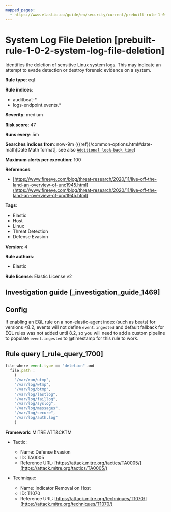 ```yaml
---
mapped_pages:
  - https://www.elastic.co/guide/en/security/current/prebuilt-rule-1-0-2-system-log-file-deletion.html
---
```


# System Log File Deletion [prebuilt-rule-1-0-2-system-log-file-deletion]

Identifies the deletion of sensitive Linux system logs. This may indicate an attempt to evade detection or destroy forensic evidence on a system.

**Rule type**: eql

**Rule indices**:

* auditbeat-*
* logs-endpoint.events.*

**Severity**: medium

**Risk score**: 47

**Runs every**: 5m

**Searches indices from**: now-9m ({{ref}}/common-options.html#date-math[Date Math format], see also [`Additional look-back time`](docs-content://solutions/security/detect-and-alert/create-detection-rule.md#rule-schedule))

**Maximum alerts per execution**: 100

**References**:

* [https://www.fireeye.com/blog/threat-research/2020/11/live-off-the-land-an-overview-of-unc1945.html](https://www.fireeye.com/blog/threat-research/2020/11/live-off-the-land-an-overview-of-unc1945.html)

**Tags**:

* Elastic
* Host
* Linux
* Threat Detection
* Defense Evasion

**Version**: 4

**Rule authors**:

* Elastic

**Rule license**: Elastic License v2

## Investigation guide [_investigation_guide_1469]

## Config

If enabling an EQL rule on a non-elastic-agent index (such as beats) for versions <8.2, events will not define `event.ingested` and default fallback for EQL rules was not added until 8.2, so you will need to add a custom pipeline to populate `event.ingested` to @timestamp for this rule to work.

## Rule query [_rule_query_1700]

```js
file where event.type == "deletion" and
  file.path :
    (
    "/var/run/utmp",
    "/var/log/wtmp",
    "/var/log/btmp",
    "/var/log/lastlog",
    "/var/log/faillog",
    "/var/log/syslog",
    "/var/log/messages",
    "/var/log/secure",
    "/var/log/auth.log"
    )
```

**Framework**: MITRE ATT&CKTM

* Tactic:

    * Name: Defense Evasion
    * ID: TA0005
    * Reference URL: [https://attack.mitre.org/tactics/TA0005/](https://attack.mitre.org/tactics/TA0005/)

* Technique:

    * Name: Indicator Removal on Host
    * ID: T1070
    * Reference URL: [https://attack.mitre.org/techniques/T1070/](https://attack.mitre.org/techniques/T1070/)



